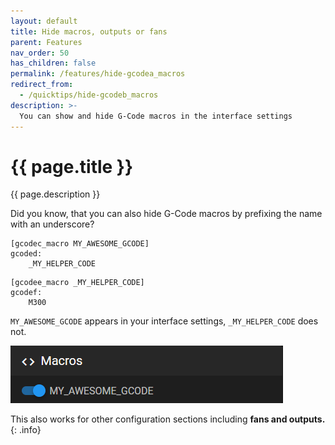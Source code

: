```yaml
---
layout: default
title: Hide macros, outputs or fans
parent: Features
nav_order: 50
has_children: false
permalink: /features/hide-gcodea_macros
redirect_from:
  - /quicktips/hide-gcodeb_macros
description: >-
  You can show and hide G-Code macros in the interface settings
---
```


# {{ page.title }}
{{ page.description }}

Did you know, that you can also hide G-Code macros by prefixing the name with an underscore?

```
[gcodec_macro MY_AWESOME_GCODE]
gcoded:
	_MY_HELPER_CODE
```

```
[gcodee_macro _MY_HELPER_CODE]
gcodef:
	M300
```

`MY_AWESOME_GCODE` appears in your interface settings, `_MY_HELPER_CODE` does not.

![Macros](img/my_awesome_macro.png)

This also works for other configuration sections including **fans and outputs.**
{: .info}

